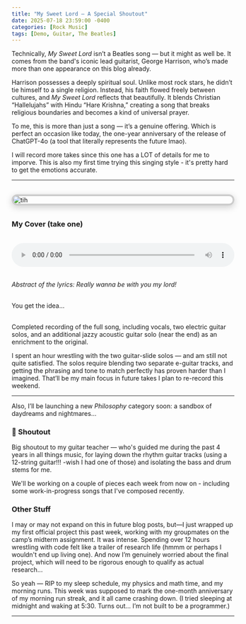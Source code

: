 ```yaml
---
title: "My Sweet Lord – A Special Shoutout"
date: 2025-07-18 23:59:00 -0400
categories: [Rock Music]
tags: [Demo, Guitar, The Beatles]
---
```


Technically, _My Sweet Lord_ isn’t a Beatles song — but it might as well be. It comes from the band's iconic lead guitarist, George Harrison, who’s made more than one appearance on this blog already. 

Harrison possesses a deeply spiritual soul. Unlike most rock stars, he didn’t tie himself to a single religion. Instead, his faith flowed freely between cultures, and _My Sweet Lord_ reflects that beautifully. It blends Christian “Hallelujahs” with Hindu “Hare Krishna,” creating a song that breaks religious boundaries and becomes a kind of universal prayer.

To me, this is more than just a song — it’s a genuine offering. Which is perfect an occasion like today, the one-year anniversary of the release of ChatGPT-4o (a tool that literally represents the future lmao). 

I will record more takes since this one has a LOT of details for me to imporve. This is also my first time trying this singing style - it's pretty hard to get the emotions accurate.

---

<img src="{{ '/assets/img/album2.jpg' | relative_url }}" alt="tih" class="framed-image" />
<style>
  .framed-image {
    display: block;
    margin: 2rem auto;
    max-width: 100%;
    border: 4px solid #ccc;
    border-radius: 12px;
    box-shadow: 0 4px 16px rgba(0, 0, 0, 0.2);
  }
</style>


### My Cover (take one)


<audio controls preload="auto" style="width: 100%; margin-top: 1rem;">
  <source src="/assets/rec/my_sweet_lord.mp3" type="audio/mp3" />
  Your browser does not support the audio element.
</audio>


<br> _Abstract of the lyrics: Really wanna be with you my lord!_

<br> You get the idea...

<br> Completed recording of the full song, including vocals, two electric guitar solos, and an additional jazzy acoustic guitar solo (near the end) as an enrichment to the original.

I spent an hour wrestling with the two guitar-slide solos — and am still not quite satisfied. The solos require blending two separate e-guitar tracks, and getting the phrasing and tone to match perfectly has proven harder than I imagined. That’ll be my main focus in future takes I plan to re-record this weekend.

---


Also, I’ll be launching a new _Philosophy_ category soon: a sandbox of daydreams and nightmares...


### 🎸 Shoutout

Big shoutout to my guitar teacher — who's guided me during the past 4 years in all things music, for laying down the rhythm guitar tracks (using a 12-string guitar!!! -wish I had one of those) and isolating the bass and drum stems for me. 

We'll be working on a couple of pieces each week from now on - including some work-in-progress songs that I've composed recently.

### Other Stuff

I may or may not expand on this in future blog posts, but—I just wrapped up my first official project this past week, working with my groupmates on the camp’s midterm assignment. It was intense. Spending over 12 hours wrestling with code felt like a trailer of research life (hmmm or perhaps I wouldn't end up living one). And now I’m genuinely worried about the final project, which will need to be rigorous enough to qualify as actual research...

So yeah — RIP to my sleep schedule, my physics and math time, and my morning runs. This week was supposed to mark the one-month anniversary of my morning run streak, and it all came crashing down. (I tried sleeping at midnight and waking at 5:30. Turns out... I’m not built to be a programmer.)

---



